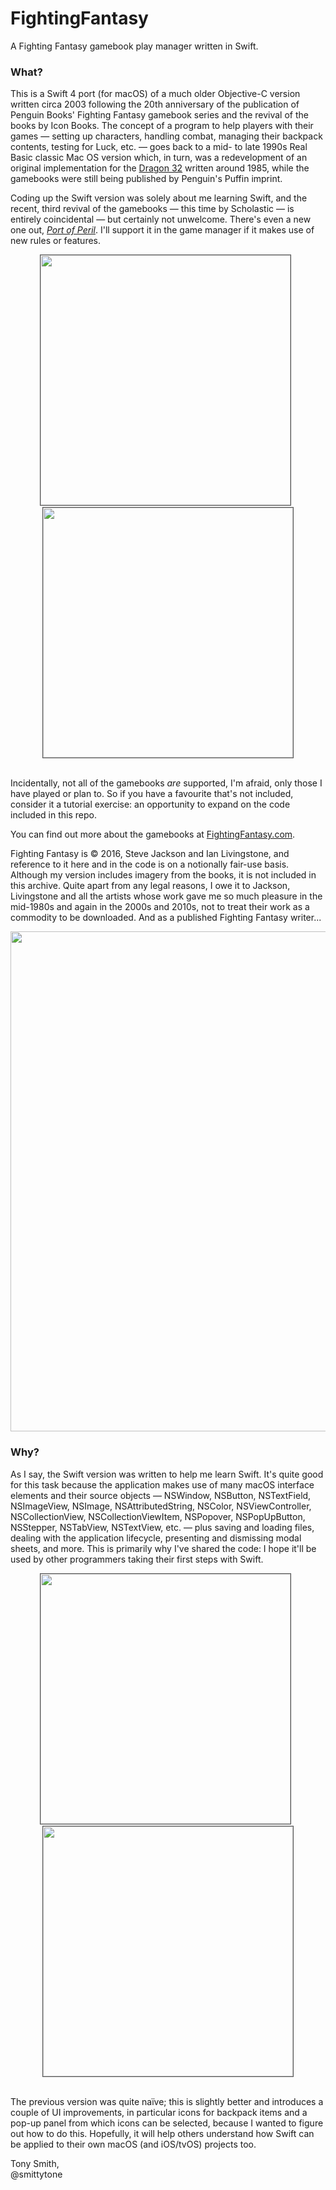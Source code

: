 # FightingFantasy

A Fighting Fantasy gamebook play manager written in Swift.

### What? ###

This is a Swift 4 port (for macOS) of a much older Objective-C version written circa 2003 following the 20th anniversary of the publication of Penguin Books' Fighting Fantasy gamebook series and the revival of the books by Icon Books. The concept of a program to help players with their games &mdash; setting up characters, handling combat, managing their backpack contents, testing for Luck, etc. &mdash; goes back to a mid- to late 1990s Real Basic classic Mac OS version which, in turn, was a redevelopment of an original implementation for the [Dragon 32](https://blog.smittytone.net/2013/04/21/rip-dragon-32-1982-2013-my-first-8-bit-colour-microcomputer/) written around 1985, while the gamebooks were still being published by Penguin's Puffin imprint.

Coding up the Swift version was solely about me learning Swift, and the recent, third revival of the gamebooks &mdash; this time by Scholastic &mdash; is entirely coincidental &mdash; but certainly not unwelcome. There's even a new one out, [*Port of Peril*](https://www.amazon.co.uk/Fighting-Fantasy-Peril-Ian-Livingstone/dp/1407181297/). I'll support it in the game manager if it makes use of new rules or features.

<p align="center"><img src="https://smittytone.net/images/fightingfantasy/stats.webp" width="400" style="border: 1px solid #555555">&nbsp;&nbsp;<img src="https://smittytone.net/images/fightingfantasy/combat.webp" width="400" style="border: 1px solid #555555"><br>&nbsp;</p>

Incidentally, not all of the gamebooks *are* supported, I'm afraid, only those I have played or plan to. So if you have a favourite that's not included, consider it a tutorial exercise: an opportunity to expand on the code included in this repo.

You can find out more about the gamebooks at [FightingFantasy.com](http://www.fightingfantasy.com/).

Fighting Fantasy is &copy; 2016, Steve Jackson and Ian Livingstone, and reference to it here and in the code is on a notionally fair-use basis. Although my version includes imagery from the books, it is not included in this archive. Quite apart from any legal reasons, I owe it to Jackson, Livingstone and all the artists whose work gave me so much pleasure in the mid-1980s and again in the 2000s and 2010s, not to treat their work as a commodity to be downloaded. And as a published Fighting Fantasy writer...

<p align="center"><img src="https://smittytone.net/images/fightingfantasy/warlock.webp" width="800"></p>

### Why? ###

As I say, the Swift version was written to help me learn Swift. It's quite good for this task because the application makes use of many macOS interface elements and their source objects &mdash; NSWindow, NSButton, NSTextField, NSImageView, NSImage, NSAttributedString, NSColor, NSViewController, NSCollectionView, NSCollectionViewItem, NSPopover, NSPopUpButton, NSStepper, NSTabView, NSTextView, etc. &mdash; plus saving and loading files, dealing with the application lifecycle, presenting and dismissing modal sheets, and more. This is primarily why I've shared the code: I hope it'll be used by other programmers taking their first steps with Swift.

<p align="center"><img src="https://smittytone.net/images/fightingfantasy/tests.webp" width="400" style="border: 1px solid #555555">&nbsp;&nbsp;<img src="https://smittytone.net/images/fightingfantasy/pack.webp" width="400" style="border: 1px solid #555555"><br>&nbsp;</p>

The previous version was quite naïve; this is slightly better and introduces a couple of UI improvements, in particular icons for backpack items and a pop-up panel from which icons can be selected, because I wanted to figure out how to do this. Hopefully, it will help others understand how Swift can be applied to their own macOS (and iOS/tvOS) projects too.

Tony Smith,<br />@smittytone
